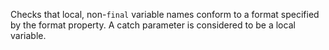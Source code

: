 Checks that local, non-`final` variable names conform to a format specified by the format property. A catch parameter is considered to be a local variable.